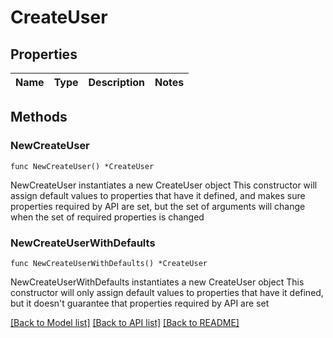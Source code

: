 # CreateUser

## Properties

Name | Type | Description | Notes
------------ | ------------- | ------------- | -------------

## Methods

### NewCreateUser

`func NewCreateUser() *CreateUser`

NewCreateUser instantiates a new CreateUser object
This constructor will assign default values to properties that have it defined,
and makes sure properties required by API are set, but the set of arguments
will change when the set of required properties is changed

### NewCreateUserWithDefaults

`func NewCreateUserWithDefaults() *CreateUser`

NewCreateUserWithDefaults instantiates a new CreateUser object
This constructor will only assign default values to properties that have it defined,
but it doesn't guarantee that properties required by API are set


[[Back to Model list]](../README.md#documentation-for-models) [[Back to API list]](../README.md#documentation-for-api-endpoints) [[Back to README]](../README.md)


